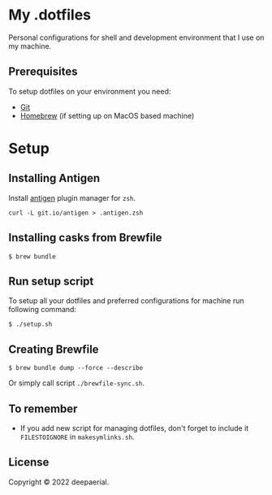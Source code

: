 # My .dotfiles
Personal configurations for shell and development environment that I use on my machine.

## Prerequisites
To setup dotfiles on your environment you need:

* [Git](https://git-scm.com/)
* [Homebrew](https://brew.sh/) (if setting up on MacOS based machine)

# Setup

## Installing Antigen
Install [antigen](https://github.com/zsh-users/antigen) plugin manager for `zsh`.
```shell
curl -L git.io/antigen > .antigen.zsh
```

## Installing casks from Brewfile
```shell
$ brew bundle
```

## Run setup script
To setup all your dotfiles and preferred configurations for machine run following command:
```shell
$ ./setup.sh
```

## Creating Brewfile
```shell
$ brew bundle dump --force --describe
```
Or simply call script `./brewfile-sync.sh`.

## To remember
* If you add new script for managing dotfiles, don't forget to include it `FILESTOIGNORE` in `makesymlinks.sh`.

## License

Copyright &copy; 2022 deepaerial.